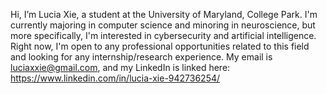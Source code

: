 Hi, I’m Lucia Xie, a student at the University of Maryland, College Park. I'm currently majoring in computer science and minoring in neuroscience, but more specifically, I'm interested in cybersecurity and artificial intelligence. Right now, I'm open to any professional opportunities related to this field and looking for any internship/research experience. My email is luciaxxie@gmail.com, and my LinkedIn is linked here: https://www.linkedin.com/in/lucia-xie-942736254/

<!---
luciaxie/luciaxie is a ✨ special ✨ repository because its `README.md` (this file) appears on your GitHub profile.
You can click the Preview link to take a look at your changes.
--->
